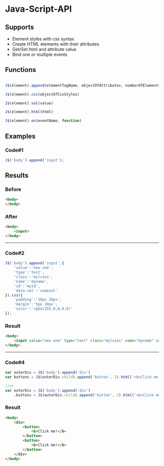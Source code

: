 # Java-Script-API

## Supports

* Element styles with css syntax
* Create HTML elements with their attributes
* Get/Set html and attribute value
* Bind one or multiple events

## Functions

```javascript

J$(element).append(elementTagName, ebjectOfAttributes, numberOfElements)

J$(element).css(objectOfCssStyles)

J$(element).val(value)

J$(element).html(html)

J$(element).on(eventName, function)

```

## Examples

### Code#1
```javascript
J$('body').append('input');
```

## Results

### Before
```html
<body>
</body>
```

### After
```html
<body>
	<input>
</body>
```
<hr>

### Code#2
```javascript
J$('body').append('input',{
	'value':'new one',
	'type':'text',
	'class':'mylcass',
	'name':'myname',
	'id':'myid',
	'data-val':'someval'
}).css({
	'padding':'10px 20px',
	'margin':'5px 10px',
	'color':'rgba(255,0,0,0.6)'
});
```


### Result
```html
<body>
	<input value="new one" type="text" class="mylcass" name="myname" id="myid" data-val="someval" style="padding: 10px 20px; margin: 5px 10px; color: rgba(255, 0, 0, 0.6);">
</body>
```

<hr>

### Code#4
```javascript
var outerDiv = J$('body').append('div')
var buttons = J$(outerDiv.child).append('button', 2).html('<b>Click me!</b>')

//or
var outerDiv = J$('body').append('div')
	,buttons = J$(outerDiv.child).append('button', 2).html('<b>Click me!</b>')
```


### Result
```html
<body>
	<div>
		<button>
			<b>Click me!</b>
		</button>
		<button>
			<b>Click me!</b>
		</button>
	</div>
</body>
```